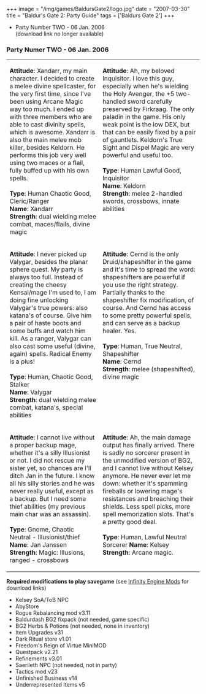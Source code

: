 +++
image = "/img/games/BaldursGate2/logo.jpg"
date = "2007-03-30"
title = "Baldur's Gate 2: Party Guide"
tags = ['Baldurs Gate 2']
+++

<ul><li>Party Number TWO</a> - 06 Jan. 2006
<div class='indent'>(download link no longer available)
</div></li></ul><div class='vspace'></div><h3>Party Numer TWO - 06 Jan. 2006</h3>
<div class='vspace'></div>
<table border='0' cellpadding='10' cellspacing='20' ><tr><td  valign='top'>
<div><span class='lfloat'> <img src='/img/games/BaldursGate2/xandarr.jpg' alt='' title='' /></span></div>
<p><strong>Attitude</strong>: Xandarr, my main character. I decided to create a melee divine spellcaster, for the very first time, since I've been using Arcane Magic way too much. I ended up with three members who are able to cast divinity spells, which is awesome. Xandarr is also the main melee mob killer, besides Keldorn. He performs this job very well using two maces or a flail, fully buffed up with his own spells.<br /><br /><strong>Type</strong>: Human Chaotic Good, Cleric/Ranger <br /><strong>Name</strong>: Xandarr<br /><strong>Strength</strong>: dual wielding melee combat, maces/flails, divine magic
</p></td><td  valign='top'>
<div><span class='lfloat'> <img src='/img/games/BaldursGate2/keldorn.jpg' alt='' title='' /></span></div>
<p><strong>Attitude</strong>: Ah, my beloved Inquisitor. I love this guy, especially when he's wielding the Holy Avenger, the +5 two-handled sword carefully preserved by Firkraag. The only paladin in the game. His only weak point is the low DEX, but that can be easily fixed by a pair of gauntlets. Keldorn's True Sight and Dispel Magic are very powerful and useful too.<br /><br /><strong>Type</strong>: Human Lawful Good, Inquisitor <br /><strong>Name</strong>: Keldorn<br /><strong>Strength</strong>: melee 2-handled swords, crossbows, innate abilities
</p></td></tr><tr><td  valign='top'>
<div><span class='lfloat'> <img src='/img/games/BaldursGate2/valygar.jpg' alt='' title='' /></span></div>
<p><strong>Attitude</strong>: I never picked up Valygar, besides the planar sphere quest. My party is always too full. Instead of creating the cheesy Kensai/mage I'm used to, I am doing fine unlocking Valygar's true powers: also katana's of course. Give him a pair of haste boots and some buffs and watch him kill. As a ranger, Valygar can also cast some useful (divine, again) spells. Radical Enemy is a plus!<br /><br /><strong>Type</strong>: Human, Chaotic Good, Stalker <br /><strong>Name</strong>: Valygar<br /><strong>Strength</strong>: dual wielding melee combat, katana's, special abilities
</p></td><td  valign='top'>
<div><span class='lfloat'> <img src='/img/games/BaldursGate2/cernd.jpg' alt='' title='' /></span></div>
<p><strong>Attitude</strong>: Cernd is the only Druid/shapeshifter in the game and it's time to spread the word: shapeshifters are powerful if you use the right strategy. Partially thanks to the shapeshifter fix modification, of course. And Cernd has access to some pretty powerful spells, and can serve as a backup healer. Yes. <br /><br /><strong>Type</strong>: Human, True Neutral, Shapeshifter<br /><strong>Name</strong>: Cernd<br /><strong>Strength</strong>: melee (shapeshifted), divine magic
</p></td></tr><tr><td  valign='top'>
<div><span class='lfloat'> <img src='/img/games/BaldursGate2/jan.jpg' alt='' title='' /></span></div>
<p><strong>Attitude</strong>: I cannot live without a proper backup mage, whether it's a silly Illusionist or not. I did not rescue my sister yet, so chances are I'll ditch Jan in the future. I know all his silly stories and he was never really useful, except as a backup. But I need some thief abilities (my previous main char was an assassin).<br /><br /><strong>Type</strong>: Gnome, Chaotic Neutral - Illusionist/thief<br /><strong>Name</strong>: Jan Janssen<br /><strong>Strength</strong>: Magic: Illusions, ranged - crossbows
</p></td><td  valign='top'>
<div><span class='lfloat'> <img src='/img/games/BaldursGate2/kelsey.jpg' alt='' title='' /></span></div>
<p><strong>Attitude</strong>: Ah, the main damage output has finally arrived. There is sadly no sorcerer present in the unmodified version of <span class='wikiword'>BG2</span>, and I cannot live without Kelsey anymore. He never ever let me down: whether it's spamming fireballs or lowering mage's resistances and breaching their shields. Less spell picks, more spell memorization slots. That's a pretty good deal.<br /><br /><strong>Type</strong>: Human, Lawful Neutral Sorcerer
<strong>Name</strong>: Kelsey<br /><strong>Strength</strong>: Arcane magic.
</p></td></tr></table>
<p class='vspace'><strong>Required modifications to play savegame</strong> (see <a class='wikilink' href='/articles/bg2-mods/'>Infinity Engine Mods</a> for download links)
</p><ul><li>Kelsey <span class='wikiword'>SoA/ToB</span> NPC
</li><li><span class='wikiword'>AbyStore</span> 
</li><li>Rogue Rebalancing mod v3.11
</li><li>Baldurdash <span class='wikiword'>BG2</span> fixpack (not needed, game specific)
</li><li><span class='wikiword'>BG2</span> Herbs &amp; Potions (not needed, none in inventory)
</li><li>Item Upgrades v31
</li><li>Dark Ritual store v1.01
</li><li>Freedom's Reign of Virtue <span class='wikiword'>MiniMOD</span>
</li><li>Questpack v2.21
</li><li>Refinements v3.01
</li><li>Saerileth NPC (not needed, not in party)
</li><li>Tactics mod v23
</li><li>Unfinished Business v14
</li><li>Underrepresented Items v5
</li></ul><p class='vspace'>&nbsp;
&nbsp;
</p>